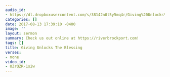 ```yaml
---
audio_id:
- https://dl.dropboxusercontent.com/s/38142n0t5y5mq4r/Giving%20Unlocks%20The%20Blessing.mp3?dl=0
categories: []
date: 2017-08-13 17:39:10 -0400
image: ''
layout: sermon
summary: Check us out online at https://riverbrockport.com!
tags: []
title: Giving Unlocks The Blessing
verses:
- none
video_id:
- OZrQZR-1s2w
---
```

